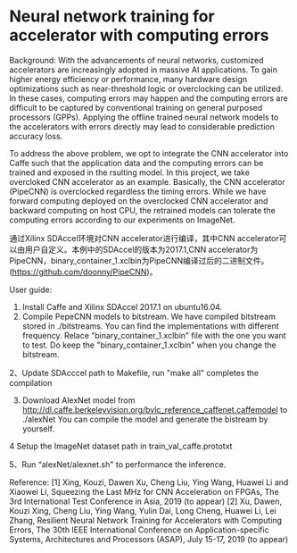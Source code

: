 # Neural network training for accelerator with computing errors

Background: With the advancements of neural networks, customized accelerators
are increasingly adopted in massive AI applications. To gain higher energy
efficiency or performance, many hardware design optimizations
such as near-threshold logic or overclocking can be utilized.
In these cases, computing errors may happen and the computing errors 
are difficult to be captured by conventional training on general 
purposed processors (GPPs). Applying the offline trained neural 
network models to the accelerators with errors directly may 
lead to considerable prediction accuracy loss.

To address the above problem, we opt to integrate the CNN accelerator 
into Caffe such that the application data and the computing errors can be trained 
and exposed in the rsulting model. In this project, we take overcloked CNN 
accelerator as an example. Basically, the CNN accelerator (PipeCNN) is overclocked 
regardless the timing errors. While we have forward computing deployed on the 
overclocked CNN accelerator and backward computing on host CPU, the retrained models 
can tolerate the computing errors according to our experiments on ImageNet.

通过Xilinx SDAccel环境对CNN accelerator进行编译，其中CNN accelerator可以由用户自定义。本例中的SDAccel的版本为2017.1,CNN accelerator为PipeCNN，binary_container_1.xclbin为PipeCNN编译过后的二进制文件。(https://github.com/doonny/PipeCNN)。

User guide:

1. Install Caffe and Xilinx SDAccel 2017.1 on ubuntu16.04.
2. Compile PepeCNN models to bitstream. We have compiled bitstream stored in ./bitstreams. You can 
find the implementations with different frequency. Relace "binary_container_1.xclbin" file with the 
one you want to test. Do keep the "binary_container_1.xclbin" when you change the bitstream.

2、Update SDAcccel path to Makefile, run "make all" completes the compilation

3. Download AlexNet model from http://dl.caffe.berkeleyvision.org/bvlc_reference_caffenet.caffemodel to ./alexNet 
You can compile the model and generate the bistream by yourself.

4 Setup the ImageNet dataset path in train_val_caffe.prototxt

5、Run “alexNet/alexnet.sh" to performance the inference.

Reference:
[1] Xing, Kouzi, Dawen Xu, Cheng Liu, Ying Wang, Huawei Li and Xiaowei Li, Squeezing the Last MHz for CNN Acceleration on FPGAs, The 3rd International Test Conference in Asia, 2019 (to appear)
[2] Xu, Dawen, Kouzi Xing, Cheng Liu, Ying Wang, Yulin Dai, Long Cheng, Huawei Li, Lei Zhang, Resilient Neural Network Training for Accelerators with Computing Errors, The 30th IEEE International Conference on Application-specific Systems, Architectures and Processors (ASAP), July 15-17, 2019 (to appear)

